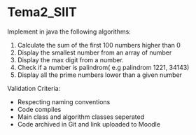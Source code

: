 # Tema2_SIIT
  Implement in java the following algorithms:  
  1. Calculate the sum of the first 100 numbers higher than 0  
  2. Display the smallest number from an array of number  
  3. Display the max digit from a number.  
  4. Check if a number is palindrom( e.g palindrom 1221, 34143)  
  5. Display all the prime numbers lower than a given number    
  
  Validation Criteria:  
  - Respecting naming conventions  
  - Code compiles 
  - Main class and algorithm classes seperated 
  - Code archived in Git and link uploaded to Moodle 
